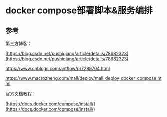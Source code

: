 # docker compose部署脚本&服务编排

## 参考

第三方博客：

[https://blog.csdn.net/pushiqiang/article/details/78682323](https://blog.csdn.net/pushiqiang/article/details/78682323)

https://www.cnblogs.com/antflow/p/7289704.html

https://www.macrozheng.com/mall/deploy/mall_deploy_docker_compose.html



官方文档教程：

[https://docs.docker.com/compose/install/](https://docs.docker.com/compose/install/)

